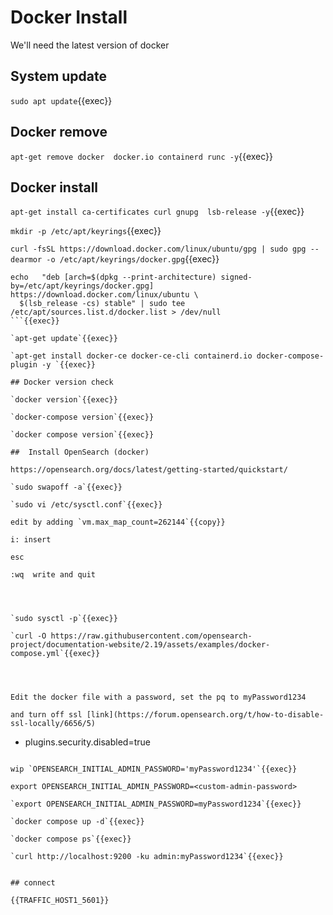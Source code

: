 
# Docker Install

We'll need the latest version of docker

## System update

`sudo apt update`{{exec}}

## Docker remove

`apt-get remove docker  docker.io containerd runc -y`{{exec}}

## Docker install

`apt-get install ca-certificates curl gnupg  lsb-release -y`{{exec}}

`mkdir -p /etc/apt/keyrings`{{exec}}

`curl -fsSL https://download.docker.com/linux/ubuntu/gpg | sudo gpg --dearmor -o /etc/apt/keyrings/docker.gpg`{{exec}}

```
echo   "deb [arch=$(dpkg --print-architecture) signed-by=/etc/apt/keyrings/docker.gpg] https://download.docker.com/linux/ubuntu \
  $(lsb_release -cs) stable" | sudo tee /etc/apt/sources.list.d/docker.list > /dev/null
```{{exec}}

`apt-get update`{{exec}}

`apt-get install docker-ce docker-ce-cli containerd.io docker-compose-plugin -y `{{exec}}

## Docker version check

`docker version`{{exec}}

`docker-compose version`{{exec}}

`docker compose version`{{exec}}

##  Install OpenSearch (docker)

https://opensearch.org/docs/latest/getting-started/quickstart/

`sudo swapoff -a`{{exec}}

`sudo vi /etc/sysctl.conf`{{exec}}

edit by adding `vm.max_map_count=262144`{{copy}}

i: insert

esc

:wq  write and quit




`sudo sysctl -p`{{exec}}

`curl -O https://raw.githubusercontent.com/opensearch-project/documentation-website/2.19/assets/examples/docker-compose.yml`{{exec}}




Edit the docker file with a password, set the pq to myPassword1234

and turn off ssl [link](https://forum.opensearch.org/t/how-to-disable-ssl-locally/6656/5)
```
- plugins.security.disabled=true
```

wip `OPENSEARCH_INITIAL_ADMIN_PASSWORD='myPassword1234'`{{exec}}

export OPENSEARCH_INITIAL_ADMIN_PASSWORD=<custom-admin-password>

`export OPENSEARCH_INITIAL_ADMIN_PASSWORD=myPassword1234`{{exec}}

`docker compose up -d`{{exec}}

`docker compose ps`{{exec}}

`curl http://localhost:9200 -ku admin:myPassword1234`{{exec}}


## connect

{{TRAFFIC_HOST1_5601}}
